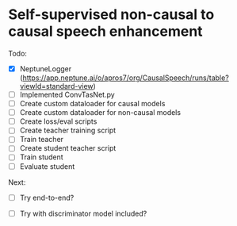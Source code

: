 # Self-supervised non-causal to causal speech enhancement

Todo:

- [x] NeptuneLogger (https://app.neptune.ai/o/apros7/org/CausalSpeech/runs/table?viewId=standard-view)
- [ ] Implemented ConvTasNet.py
- [ ] Create custom dataloader for causal models
- [ ] Create custom dataloader for non-causal models
- [ ] Create loss/eval scripts
- [ ] Create teacher training script
- [ ] Train teacher
- [ ] Create student teacher script
- [ ] Train student
- [ ] Evaluate student

Next:
- [ ] Try end-to-end?
- [ ] Try with discriminator model included?

